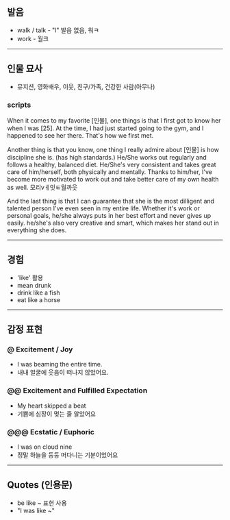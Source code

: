 ## 발음
- walk / talk - "l" 발음 없음, 워ㅋ
- work - 월크

---
## 인물 묘사
- 뮤지션, 영화배우, 이웃, 친구/가족, 건강한 사람(아무나)

### scripts
When it comes to my favorite [인물], one things is that I first got to know her when I was [25]. At the time, I had just started going to the gym, and I happened to see her there. That's how we first met.

Another thing is that you know, one thing I really admire about [인물] is how discipline she is. (has high standards.) He/She works out regularly and follows a healthy, balanced diet. He/She's very consistent and takes
great care of him/herself, both physically and mentally. Thanks to him/her, I've become more motivated to work out and take better care of my own health as well.
모리vㅔ잇ㅌ월까웃

And the last thing is that I can guarantee that she is the most dilligent and talented person I've even seen in my entire life. Whether it's work or personal goals, he/she always puts in her best effort and never gives up easily. he/she's also very creative and smart, which makes her stand out in everything she does.

---
## 경험
- 'like' 활용
- mean drunk
- drink like a fish
- eat like a horse

---
## 감정 표현
### @ Excitement / Joy
- I was beaming the entire time.
- 내내 얼굴에 웃음이 떠나지 않았어요.

### @@ Excitement and Fulfilled Expectation
- My heart skipped a beat
- 기쁨에 심장이 멎는 줄 알았어요

### @@@ Ecstatic / Euphoric
- I was on cloud nine
- 정말 하늘을 둥둥 떠다니는 기분이었어요

---
## Quotes (인용문)
- be like ~ 표현 사용
- "I was like ~"